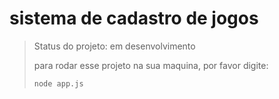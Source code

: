 <h1>sistema de cadastro de jogos</h1>

> Status do projeto: em desenvolvimento
>
> para rodar esse projeto na sua maquina, por favor digite:
>
> ```
> node app.js
> ```
> 
